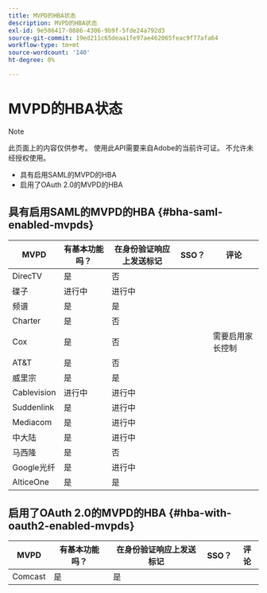 ```yaml
---
title: MVPD的HBA状态
description: MVPD的HBA状态
exl-id: 9e506417-0886-4306-9b9f-5fde24a792d3
source-git-commit: 19ed211c65deaa1fe97ae462065feac9f77afa64
workflow-type: tm+mt
source-wordcount: '140'
ht-degree: 0%

---
```


# MVPD的HBA状态

>[!NOTE]
>
>此页面上的内容仅供参考。 使用此API需要来自Adobe的当前许可证。 不允许未经授权使用。


* 具有启用SAML的MVPD的HBA
* 启用了OAuth 2.0的MVPD的HBA


## 具有启用SAML的MVPD的HBA {#bha-saml-enabled-mvpds}

| MVPD | 有基本功能吗？ | 在身份验证响应上发送标记 | SSO？ | 评论 |
|---|---|---|---|---|
| DirecTV | 是 | 否 |      |                                      |
| 碟子 | 进行中 | 进行中 |      |                                      |
| 频谱 | 是 | 是 |      |                                      |
| Charter | 是 | 否 |      |                                      |
| Cox | 是 | 否 |      | 需要启用家长控制 |
| AT&amp;T | 是 | 否 |      |                                      |
| 威里宗 | 是 | 是 |      |                                      |
| Cablevision | 进行中 | 进行中 |      |                                      |
| Suddenlink | 是 | 进行中 |      |                                      |
| Mediacom | 是 | 进行中 |      |                                      |
| 中大陆 | 是 | 进行中 |      |                                      |
| 马西隆 | 是 | 否 |      |                                      |
| Google光纤 | 是 | 进行中 |      |                                      |
| AlticeOne | 是 | 是 |      |                                      |


## 启用了OAuth 2.0的MVPD的HBA {#hba-with-oauth2-enabled-mvpds}

| MVPD | 有基本功能吗？ | 在身份验证响应上发送标记 | SSO？ | 评论 |
|---|---|---|---|---|
| Comcast | 是 | 是 | | |
